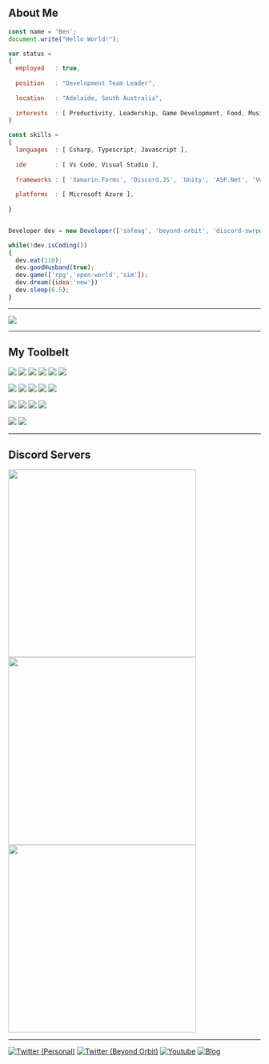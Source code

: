 ## About Me

```js
const name = 'Ben';
document.write("Hello World!");

var status = 
{ 
  employed   : true,
  
  position   : "Development Team Leader",
  
  location   : "Adelaide, South Australia",
  
  interests  : [ Productivity, Leadership, Game Development, Food, Music, Science Fiction, Food ]
}

const skills = 
{
  languages  : [ Csharp, Typescript, Javascript ],
  
  ide        : [ Vs Code, Visual Studio ],
  
  frameworks : [ 'Xamarin.Forms', 'Discord.JS', 'Unity', 'ASP.Net', 'VueJS'],
  
  platforms  : [ Microsoft Azure ],
  
}


Developer dev = new Developer(['safeag', 'beyond-orbit', 'discord-swrpg', ...]);

while(!dev.isCoding())  
{
  dev.eat(110);
  dev.goodHusband(true);
  dev.game(['rpg','open-world','sim']);
  dev.dream({idea:'new'})
  dev.sleep(6.5);
}
```

---

<a href="#">
  <img align="center" src="https://github-readme-stats.vercel.app/api/wakatime?username=bejasc&custom_title=Recent%20Activity%20(Last%207%20days)&langs_count=6&layout=compact&theme=onedark" />
</a>
<!-- <a href="#">
  <img align="center" src="https://github-readme-stats-one-bice.vercel.app/api/top-langs/?username=bejasc&langs_count=10&hide=scss,python,lua&count_private=true&layout=compact&role=OWNER,ORGANIZATION_MEMBER,COLLABORATOR&show_icons=true&theme=onedark" />
</a> -->

---

## My Toolbelt

![](https://img.shields.io/badge/TypeScript-informational?style=flat&logo=Typescript&logoColor=white&color=2bbc8a)
![](https://img.shields.io/badge/C%20Sharp-informational?style=flat&logo=c-sharp&logoColor=white&color=2bbc8a)
![](https://img.shields.io/badge/JavaScript-informational?style=flat&logo=Javascript&logoColor=white&color=2bbc8a)
![](https://img.shields.io/badge/SQL-informational?style=flat&logo=Javascript&logoColor=white&color=2bbc8a)
![](https://img.shields.io/badge/HTML-informational?style=flat&logo=html5&logoColor=white&color=2bbc8a)
![](https://img.shields.io/badge/CSS-informational?style=flat&logo=css3&logoColor=white&color=2bbc8a)

![](https://img.shields.io/badge/Xamarin.Forms-informational?style=flat&logo=Xamarin&logoColor=white&color=bd3e6b)
![](https://img.shields.io/badge/Discord.JS-informational?style=flat&logo=Discord&logoColor=white&color=bd3e6b)
![](https://img.shields.io/badge/Unity-informational?style=flat&logo=unity&logoColor=white&color=bd3e6b)
![](https://img.shields.io/badge/Vue.JS-informational?style=flat&logo=Vue.js&logoColor=white&color=bd3e6b)
![](https://img.shields.io/badge/Vuetify-informational?style=flat&logo=Vuetify&logoColor=white&color=bd3e6b)

![](https://img.shields.io/badge/Azure-informational?style=flat&logo=microsoft-azure&logoColor=white&color=BD6719)
![](https://img.shields.io/badge/Visual%20Studio-informational?style=flat&logo=visual-studio&logoColor=white&color=BD6719)
![](https://img.shields.io/badge/Visual%20Studio%20Code-informational?style=flat&logo=visual-studio-code&logoColor=white&color=BD6719)
![](https://img.shields.io/badge/SQL%20Server%20Management%20Studio-informational?style=flat&logo=microsoft-sql-server&logoColor=white&color=BD6719)

![](https://img.shields.io/badge/Adobe_Photoshop-informational?style=flat&logo=adobe-photoshop&logoColor=white&color=35A1BD)
![](https://img.shields.io/badge/Blender-informational?style=flat&logo=blender&logoColor=white&color=35A1BD)

---

## Discord Servers
<a href="https://discord.gg/28pExzKQrT">
  <kbd>
  <img align="center" src="https://cdn.discordapp.com/attachments/805622271904579606/805639151952986172/server-banner.gif" height="auto" width="375"/>
  </kbd>
</a>
<a href="https://discord.gg/ZvmKvya">
  <kbd>
  <img align="center" src="https://cdn.discordapp.com/attachments/758199183814426635/882273178813071410/drpg-banner.gif" height="auto" width="375"/>
  </kbd>
</a>
<a href="https://discord.gg/FGNQ74efnm">
  <kbd>
  <img align="center" src="https://cdn.discordapp.com/attachments/927083996922413076/927840153202991164/Banner-Vibrant.gif" height="auto" width="375"/>
  </kbd>
</a>

---

[![Twitter (Personal)](https://img.shields.io/badge/Twitter%20(Bejasc)-00acee?style=for-the-badge&logo=twitter&logoColor=white)](https://www.twitter.com/bejascaus)
[![Twitter (Beyond Orbit)](https://img.shields.io/badge/Twitter%20(Beyond%20Orbit)-00acee?style=for-the-badge&logo=twitter&logoColor=white)](https://www.twitter.com/drone5dev)
[![Youtube](https://img.shields.io/badge/YouTube-FF0000?style=for-the-badge&logo=youtube&logoColor=white)](https://www.youtube.com/channel/UCq4B_5TtPrjKqDkxtfwAahw)
[![Blog](https://img.shields.io/badge/Blog-FF5722?style=for-the-badge&logo=blogger&logoColor=white)](https://bejasc.github.io/blog/)
